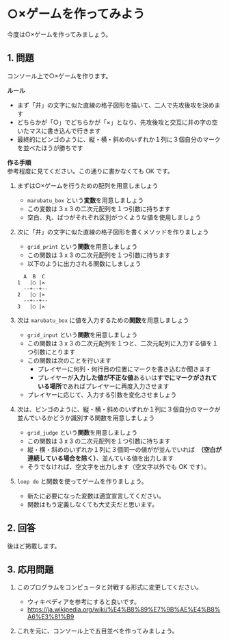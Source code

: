 # ○×ゲームを作ってみよう

今度は○×ゲームを作ってみましょう。

## 1. 問題

コンソール上で○×ゲームを作ります。

**ルール**

* まず「井」の文字に似た直線の格子図形を描いて、二人で先攻後攻を決めます
* どちらかが「○」でどちらかが「×」となり、先攻後攻と交互に井の字の空いたマスに書き込んで行きます
* 最終的にビンゴのように、縦・横・斜めのいずれか１列に３個自分のマークを並べたほうが勝ちです

**作る手順**  
参考程度に見てください。この通りに書かなくても OK です。

1. まずは○×ゲームを行うための配列を用意しましょう
    * `marubatu_box` という**変数**を用意しましょう
    * この変数は 3 x 3 の二次元配列を１つ引数に持ちます
    * 空白、丸、ばつがそれぞれ区別がつくような値を使用しましょう

2. 次に「井」の文字に似た直線の格子図形を書くメソッドを作りましょう
    * `grid_print` という**関数**を用意しましょう
    * この関数は 3 x 3 の二次元配列を１つ引数に持ちます
    * 以下のように出力される関数にしましょう
    ```
      A  B  C
    1   |◯ |✕ 
      --+--+--
    2   |◯ |✕ 
      --+--+--
    3   |◯ |✕ 
    ```

3. 次は `marubatu_box` に値を入力するための**関数**を用意しましょう
    * `grid_input` という**関数**を用意しましょう
    * この関数は 3 x 3 の二次元配列を１つと、二次元配列に入力する値を１つ引数にとります
    * この関数は次のことを行います
        * プレイヤーに何列・何行目の位置にマークを書き込むか聞きます
        * プレイヤーが**入力した値が不正な値**あるいは**すでにマークがされている場所**であればプレイヤーに再度入力させます
    * プレイヤーに応じて、入力する引数を変化させましょう

4. 次は、ビンゴのように、縦・横・斜めのいずれか１列に３個自分のマークが並んでいるかどうか識別する関数を用意しましょう
    * `grid_judge` という**関数**を用意しましょう
    * この関数は 3 x 3 の二次元配列を１つ引数に持ちます
    * 縦・横・斜めのいずれか１列に３個同一の値がが並んでいれば　**（空白が連続している場合を除く）**、並んている値を出力します
    * そうでなければ、空文字を出力します（空文字以外でも OK です）。

5. `loop do` と関数を使ってゲームを作りましょう。
    * 新たに必要になった変数は適宜宣言してください。
    * 関数はもう定義しなくても大丈夫だと思います。

## 2. 回答

後ほど掲載します。

## 3. 応用問題

1. このプログラムをコンピュータと対戦する形式に変更してください。
    * ウィキペディアを参考にすると良いです。
    * https://ja.wikipedia.org/wiki/%E4%B8%89%E7%9B%AE%E4%B8%A6%E3%81%B9

2. これを元に、コンソール上で五目並べを作ってみましょう。
